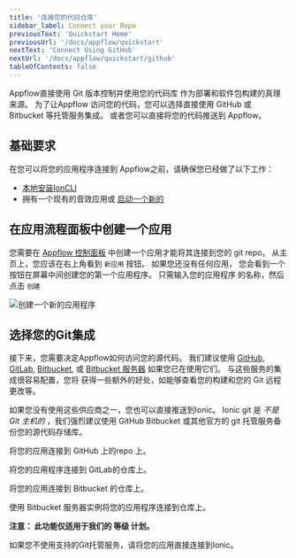 ```yaml
---
title: '连接您的代码仓库'
sidebar_label: Connect your Repo
previousText: 'Quickstart Home'
previousUrl: '/docs/appflow/quickstart'
nextText: 'Connect Using GitHub'
nextUrl: '/docs/appflow/quickstart/github'
tableOfContents: false
---
```


Appflow直接使用 Git 版本控制并使用您的代码库 作为部署和软件包构建的真理来源。 为了让Appflow 访问您的代码，您可以选择直接使用 GitHub 或 Bitbucket 等托管服务集成。 或者您可以直接将您的代码推送到 Appflow。

## 基础要求

在您可以将您的应用程序连接到 Appflow之前，请确保您已经做了以下工作：

* [本地安装IonCLI](/docs/cli#installation)
* 拥有一个现有的音效应用或 [启动一个新的](/docs/cli/commands/start/)

## 在应用流程面板中创建一个应用

您需要在 [Appflow 控制面板](https://dashboard.ionicframework.com) 中创建一个应用才能将其连接到您的 git repo。 从主页上，您应该在右上角看到 `新应用` 按钮。 如果您还没有任何应用， 您会看到一个按钮在屏幕中间创建您的第一个应用程序。 只需输入您的应用程序 的名称，然后点击 `创建`

![创建一个新的应用程序](/docs/assets/img/appflow/ss-create-app.png)

## 选择您的Git集成

接下来，您需要决定Appflow如何访问您的源代码。 我们建议使用 [GitHub](https://github.com/), [GitLab](https://gitlab.com/), [Bitbucket](https://bitbucket.org/), 或 [Bitbucket 服务器](https://bitbucket.org/product/enterprise) 如果您已在使用它们。 与这些服务的集成很容易配置，您将 获得一些额外的好处，如能够查看您的构建和您的 Git 远程更改等。

如果您没有使用这些供应商之一，您也可以直接推送到Ionic。 Ionic git 是 *不是 Git 主机的* ，我们强烈建议使用 GitHub Bitbucket 或其他官方的 git 托管服务备份您的源代码存储库。

<docs-cards> <docs-card header="Connect using GitHub" href="/docs/appflow/quickstart/github" icon="/docs/assets/icons/guide-github-icon.png"> 

将您的应用连接到 GitHub 上的repo 上。</docs-card>

<docs-card header="Connect using GitLab" href="/docs/appflow/quickstart/gitlab" icon="/docs/assets/icons/guide-gitlab-icon.png"> 

将您的应用程序连接到 GitLab的仓库上。</docs-card>

<docs-card header="Connect using Bitbucket" href="/docs/appflow/quickstart/bitbucket" icon="/docs/assets/icons/guide-bitbucket-icon.png"> 

将您的应用连接到 Bitbucket 的仓库上。</docs-card>

<docs-card header="Connect using Bitbucket Server" href="/docs/appflow/quickstart/bitbucket-server" icon="/docs/assets/icons/guide-bitbucket-icon.png"> 

使用 Bitbucket 服务器实例将您的应用程序连接到仓库上。

**注意： 此功能仅适用于我们的 等级 计划。** </docs-card>

<docs-card header="Connect using Ionic" href="/docs/appflow/quickstart/ionic-remote" icon="/docs/assets/icons/guide-ionic-icon.png"> 

如果您不使用支持的Git托管服务，请将您的应用直接连接到Ionic。</docs-card> </docs-cards>